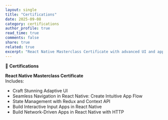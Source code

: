 ```yaml
---
layout: single
title: "Certifications"
date: 2025-09-08
category: certifications
author_profile: true
read_time: true
comments: false
share: true
related: true
excerpt: "React Native Masterclass Certificate with advanced UI and app development skills."
---
```

📜 **Certifications**

**React Native Masterclass Certificate**  
Includes:  
- Craft Stunning Adaptive UI  
- Seamless Navigation in React Native: Create Intuitive App Flow  
- State Management with Redux and Context API  
- Build Interactive Input Apps in React Native  
- Build Network-Driven Apps in React Native with HTTP
